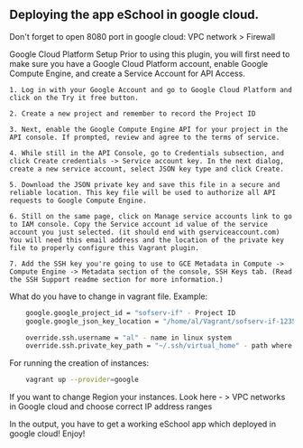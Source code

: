 ## Deploying the app eSchool in google cloud.
Don't forget to open 8080 port in google cloud:
VPC network > Firewall

Google Cloud Platform Setup Prior to using this plugin, you will first need to make sure you have a Google Cloud Platform account, enable Google Compute Engine, and create a Service Account for API Access.

    1. Log in with your Google Account and go to Google Cloud Platform and click on the Try it free button.

    2. Create a new project and remember to record the Project ID

    3. Next, enable the Google Compute Engine API for your project in the API console. If prompted, review and agree to the terms of service.

    4. While still in the API Console, go to Credentials subsection, and click Create credentials -> Service account key. In the next dialog, create a new service account, select JSON key type and click Create.

    5. Download the JSON private key and save this file in a secure and reliable location. This key file will be used to authorize all API requests to Google Compute Engine.

    6. Still on the same page, click on Manage service accounts link to go to IAM console. Copy the Service account id value of the service account you just selected. (it should end with gserviceaccount.com) You will need this email address and the location of the private key file to properly configure this Vagrant plugin.

    7. Add the SSH key you're going to use to GCE Metadata in Compute -> Compute Engine -> Metadata section of the console, SSH Keys tab. (Read the SSH Support readme section for more information.)
    
What do you have to change in vagrant file. Example:
```bash
    google.google_project_id = "sofserv-if" - Project ID
    google.google_json_key_location = "/home/al/Vagrant/sofserv-if-123573ea618.json" - path to JSON

    override.ssh.username = "al" - name in linux system
    override.ssh.private_key_path = "~/.ssh/virtual_home" - path where stored keys
```
For running the creation of instances:
```bash      
    vagrant up --provider=google
```
If you want to change Region your instances. Look here - > VPC networks in Google cloud and choose correct IP address ranges

In the output, you have to get a working eSchool app which deployed in google cloud! Enjoy!
